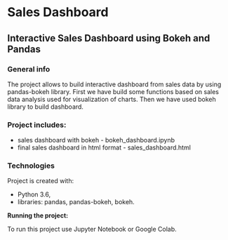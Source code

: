 # Sales Dashboard

## Interactive Sales Dashboard using Bokeh and Pandas

### General info 
The project allows to build interactive dashboard from sales data by using pandas-bokeh library. First we have build some functions based on sales data analysis used for visualization of charts. Then we have used bokeh library to build dashboard. 

### Project includes:
- sales dashboard with bokeh - bokeh_dashboard.ipynb
- final sales dashboard in html format - sales_dashboard.html

### Technologies

Project is created with:
- Python 3.6,
- libraries: pandas, pandas-bokeh, bokeh.

**Running the project:**

To run this project use Jupyter Notebook or Google Colab.
